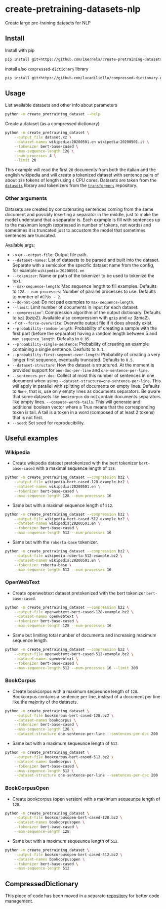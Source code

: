 # create-pretraining-datasets-nlp
Create large pre-training datasets for NLP


## Install

Install with pip

```bash
pip install git+https://github.com/iKernels/create-pretraining-datasets-nlp.git --upgrade
```

install also `compressed-dictionary` library
```bash
pip install git+https://github.com/lucadiliello/compressed-dictionary.git --upgrade
```


## Usage

List available datasets and other info about parameters
```bash
python -m create_pretraining_dataset --help
```

Create a dataset (as a compressed dictionary)
```bash
python -m create_pretraining_dataset \
    --output_file dataset.xz \
    --dataset-names wikipedia:20200501.en wikipedia:20200501.it \
    --tokenizer bert-base-cased \
    --max-sequence-length 128 \
    --num-processes 4 \
    --limit 20
```

This example will read the first `20` documents from both the italian and the english wikipedia and will create a tokenized dataset with sentence pairs of about `128` tokens of length using `4` CPU cores. Datasets are taken from the [`datasets`](https://huggingface.co/docs/datasets/) library and tokenizers from the [`transformers`](https://huggingface.co/transformers/) repository.

### Other arguments

Datasets are created by concatenating sentences coming from the same document and possibly inserting a separator in the middle, just to make the model understand that a separator is. Each example is fill with sentences up to the maximum length (expressed in number of tokens, not words) and sometimes it is truncated just to accustom the model that sometimes sentences are truncated.

Available args:

- `-o` or `--output-file`:  Output file path.
- `--dataset-names`: List of datasets to be parsed and built into the dataset. Separate with a semicolon the specific dataset name from the config, for example `wikipedia:20200501.en`
- `--tokenizer`: Name or path of the tokenizer to be used to tokenize the text.
- `--max-sequence-length`: Max sequence length to fill examples. Defaults to `128`.
`--num-processes`: Number of parallel processes to use. Defaults to number of `#CPUs - 2`.
- `--do-not-pad`: Do not pad examples to `max-sequence-length`.
- `--limit`: Limit number of documents in input for each dataset.
- `--compression`': Compression algorithm of the output dictionary. Defaults to `bz2` (bzip2). Available also compression with `gzip` and `xz` (lzma2).
- `-f` or `--force-overwrite`: Overwrite output file if it does already exist.
- `--probability-random-length`: Probability of creating a sample with the first part (before the separator) having a random length between 5 and `max_sequence_length`. Defaults to `0.05`.
- `--probability-single-sentence`: Probability of creating an example containing a single sentence. Deafults to `0.1`.
- `--probability-first-segment-over-length`: Probability of creating a very longer first sequence, eventually truncated. Defaults to `0.5`. 
- `--dataset-structure`: How the dataset is structured. At the moment is provided support for `one-doc-per-line` and `one-sentence-per-line`. 
- `--sentences-per-doc`: Collect at most this number of sentences in one document when using `--dataset-structure=one-sentence-per-line`. This will apply in parallel with splitting of documents on empty lines. Defaults to `None`, that is, use only empty lines as documents separators. Be aware that some datasets like `bookcorpus` do not contain documents separators like empty lines.
`--compute-words-tails`. This will generate and additional boolean vector where a True means that the corresponding token is tail. A tail is a token in a word (composed of at least 2 tokens) that is not first. 
- `--seed`: Set seed for reproducibility.


## Useful examples

### Wikipedia

- Create wikipedia dataset pretokenized with the bert tokenizer `bert-base-cased` with a maximal sequence length of `128`.
```bash
python -m create_pretraining_dataset --compression bz2 \
    --output-file wikipedia-bert-cased-128-example.bz2 \
    --dataset-names wikipedia:20200501.en \
    --tokenizer bert-base-cased \
    --max-sequence-length 128 --num-processes 16
```

- Same but with a maximal sequence length of `512`.
```bash
python -m create_pretraining_dataset --compression bz2 \
    --output-file wikipedia-bert-cased-512-example.bz2 \
    --dataset-names wikipedia:20200501.en \
    --tokenizer bert-base-cased \
    --max-sequence-length 512 --num-processes 16
```

- Same but with the `roberta-base` tokenizer.
```bash
python -m create_pretraining_dataset --compression bz2 \
    --output-file wikipedia-roberta-512-example.bz2 \
    --dataset-names wikipedia:20200501.en \
    --tokenizer roberta-base \
    --max-sequence-length 512 --num-processes 16
```


### OpenWebText

- Create openwebtext dataset pretokenized with the bert tokenizer `bert-base-cased`.
```bash
python -m create_pretraining_dataset --compression bz2 \
    --output-file openwebtext-bert-cased-128-example.bz2 \
    --dataset-names openwebtext \
    --tokenizer bert-base-cased \
    --max-sequence-length 128 --num-processes 16
```

- Same but limiting total number of documents and increasing maximum sequence length.
```bash
python -m create_pretraining_dataset --compression bz2 \
    --output-file openwebtext-bert-cased-512-example.bz2 \
    --dataset-names openwebtext \
    --tokenizer bert-base-cased \
    --max-sequence-length 512 --num-processes 16 --limit 200
```


### BookCorpus

- Create bookcorpus with a maximum sequeunce length of `128`. Bookcorpus contains a sentence per line, instead of a document per line like the majority of the datasets.
```bash
python -m create_pretraining_dataset \
    --output-file bookcorpus-bert-cased-128.bz2 \
    --dataset-names bookcorpus \
    --tokenizer bert-base-cased \
    --max-sequence-length 128 \
    --dataset-structure one-sentence-per-line --sentences-per-doc 200
```

- Same but with a maximum sequeunce length of `512`.
```bash
python -m create_pretraining_dataset \
    --output-file bookcorpus-bert-cased-512.bz2 \
    --dataset-names bookcorpus \
    --tokenizer bert-base-cased \
    --max-sequence-length 512 \
    --dataset-structure one-sentence-per-line --sentences-per-doc 200
```


### BookCorpusOpen

- Create bookcorpus (open version) with a maximum sequeunce length of `128`.
```bash
python -m create_pretraining_dataset \
    --output-file bookcorpusopen-bert-cased-128.bz2 \
    --dataset-names bookcorpusopen \
    --tokenizer bert-base-cased \
    --max-sequence-length 128
```

- Same but with a maximum sequeunce length of `512`.
```bash
python -m create_pretraining_dataset \
    --output-file bookcorpusopen-bert-cased-512.bz2 \
    --dataset-names bookcorpusopen \
    --tokenizer bert-base-cased \
    --max-sequence-length 512
```


## CompressedDictionary

This piece of code has been moved in a separate [repository](https://github.com/lucadiliello/compressed-dictionary) for better code management.